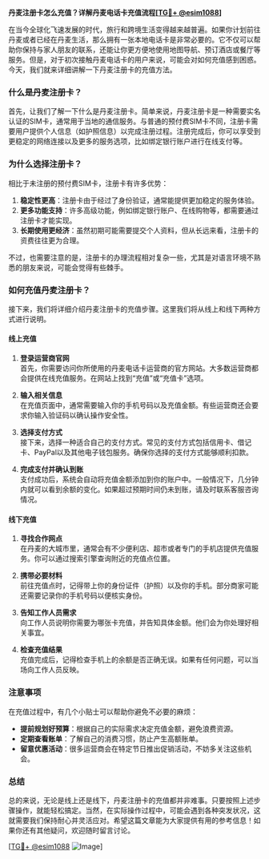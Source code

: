 **丹麦注册卡怎么充值？详解丹麦电话卡充值流程[[TG💪+ @esim1088](https://t.me/s/esim1088)]**

在当今全球化飞速发展的时代，旅行和跨境生活变得越来越普遍。如果你计划前往丹麦或者已经在丹麦生活，那么拥有一张本地电话卡是非常必要的。它不仅可以帮助你保持与家人朋友的联系，还能让你更方便地使用地图导航、预订酒店或餐厅等服务。但是，对于初次接触丹麦电话卡的用户来说，可能会对如何充值感到困惑。今天，我们就来详细讲解一下丹麦注册卡的充值方法。

### 什么是丹麦注册卡？

首先，让我们了解一下什么是丹麦注册卡。简单来说，丹麦注册卡是一种需要实名认证的SIM卡，通常用于当地的通信服务。与普通的预付费SIM卡不同，注册卡需要用户提供个人信息（如护照信息）以完成注册过程。注册完成后，你可以享受到更稳定的网络连接以及更多的服务选项，比如绑定银行账户进行在线支付等。

### 为什么选择注册卡？

相比于未注册的预付费SIM卡，注册卡有许多优势：

1. **稳定性更高**：注册卡由于经过了身份验证，通常能提供更加稳定的服务体验。
2. **更多功能支持**：许多高级功能，例如绑定银行账户、在线购物等，都需要通过注册卡才能实现。
3. **长期使用更经济**：虽然初期可能需要提交个人资料，但从长远来看，注册卡的资费往往更为合理。

不过，也需要注意的是，注册卡的办理流程相对复杂一些，尤其是对语言环境不熟悉的朋友来说，可能会觉得有些棘手。

### 如何充值丹麦注册卡？

接下来，我们将详细介绍丹麦注册卡的充值步骤。这里我们将从线上和线下两种方式进行说明。

#### 线上充值

1. **登录运营商官网**  
   首先，你需要访问你所使用的丹麦电话卡运营商的官方网站。大多数运营商都会提供在线充值服务。在网站上找到“充值”或“充值卡”选项。

2. **输入相关信息**  
   在充值页面中，通常需要输入你的手机号码以及充值金额。有些运营商还会要求你输入验证码以确认操作安全性。

3. **选择支付方式**  
   接下来，选择一种适合自己的支付方式。常见的支付方式包括信用卡、借记卡、PayPal以及其他电子钱包服务。确保你选择的支付方式能够顺利扣款。

4. **完成支付并确认到账**  
   支付成功后，系统会自动将充值金额添加到你的账户中。一般情况下，几分钟内就可以看到余额的变化。如果超过预期时间仍未到账，请及时联系客服咨询情况。

#### 线下充值

1. **寻找合作网点**  
   在丹麦的大城市里，通常会有不少便利店、超市或者专门的手机店提供充值服务。你可以通过搜索引擎查询附近的充值点位置。

2. **携带必要材料**  
   前往充值点时，记得带上你的身份证件（护照）以及你的手机。部分商家可能还需要记录你的手机号码以便核实身份。

3. **告知工作人员需求**  
   向工作人员说明你需要为哪张卡充值，并告知具体金额。他们会为你处理好相关事宜。

4. **检查充值结果**  
   充值完成后，记得检查手机上的余额是否正确无误。如果有任何问题，可以当场向工作人员反映。

### 注意事项

在充值过程中，有几个小贴士可以帮助你避免不必要的麻烦：

- **提前规划好预算**：根据自己的实际需求决定充值金额，避免浪费资源。
- **定期查看账单**：了解自己的消费习惯，防止产生高额账单。
- **留意优惠活动**：很多运营商会在特定节日推出促销活动，不妨多关注这些机会。

### 总结

总的来说，无论是线上还是线下，丹麦注册卡的充值都并非难事。只要按照上述步骤操作，就能轻松搞定。当然，在实际操作过程中，可能会遇到各种突发状况，这就需要我们保持耐心并灵活应对。希望这篇文章能为大家提供有用的参考信息！如果你还有其他疑问，欢迎随时留言讨论。

[[TG💪+ @esim1088](https://t.me/s/esim1088) ![Image](https://i.postimg.cc/4NQfJmqS/Snipaste-2025-05-13-00-14-12.png)]